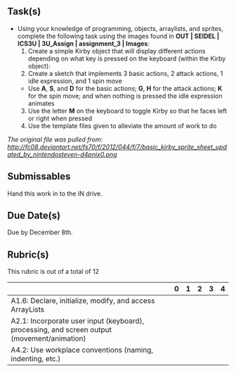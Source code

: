 Task(s)
-------
* Using your knowledge of programming, objects, arraylists, and sprites, complete the following task using the images found in **OUT | SEIDEL | ICS3U | 3U_Assign | assignment_3 | Images**:
  1. Create a simple Kirby object that will display different actions depending on what key is pressed on the keyboard (within the Kirby object):
  2. Create a sketch that implements 3 basic actions, 2 attack actions, 1 idle expression, and 1 spin move
    * Use **A**, **S**, and **D** for the basic actions; **G**, **H** for the attack actions; **K** for the spin move; and when nothing is pressed the idle expression animates
  3. Use the letter **M** on the keyboard to toggle Kirby so that he faces left or right when pressed
  4. Use the template files given to alleviate the amount of work to do

*The original file was pulled from: http://fc08.deviantart.net/fs70/f/2012/044/f/7/basic_kirby_sprite_sheet_updated_by_nintendosteven-d4pnix0.png*

Submissables
------------
Hand this work in to the IN drive.

Due Date(s)
----------
Due by December 8th.

Rubric(s)
---------
This rubric is out of a total of 12

| | 0 | 1 | 2 | 3 | 4 |
|---| --- | --- | --- | --- | --- |
|A1.6: Declare, initialize, modify, and access ArrayLists | | | | | |
|A2.1: Incorporate user input (keyboard), processing, and screen output (movement/animation)  | | | | | |
|A4.2: Use workplace conventions (naming, indenting, etc.)  | | | | | |

